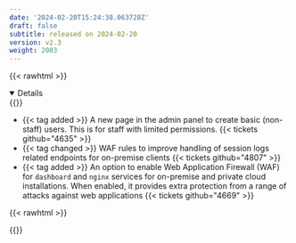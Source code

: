 ```yaml
---
date: '2024-02-20T15:24:38.063728Z'
draft: false
subtitle: released on 2024-02-20
version: v2.3
weight: 2003
---
```


{{< rawhtml >}}
<details open>
<summary>Details</summary>
{{</rawhtml >}}

- {{< tag added >}} A new page in the admin panel to create basic (non-staff) users. This is for staff with limited permissions. {{< tickets github="4635" >}}
- {{< tag changed >}} WAF rules to improve handling of session logs related endpoints for on-premise clients {{< tickets github="4807" >}}
- {{< tag added >}} An option to enable Web Application Firewall (WAF) for `dashboard` and `nginx` services for on-premise and private cloud installations. When enabled, it provides extra protection from a range of attacks against web applications {{< tickets github="4669" >}}

{{< rawhtml >}}
</details>
{{</rawhtml >}}
